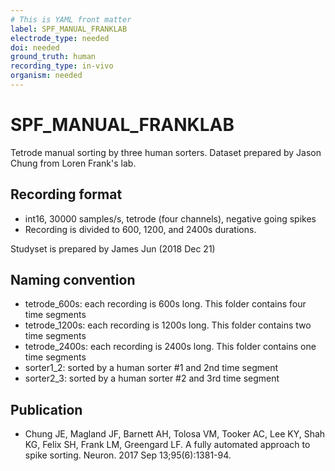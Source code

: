 ```yaml
---
# This is YAML front matter
label: SPF_MANUAL_FRANKLAB
electrode_type: needed
doi: needed
ground_truth: human
recording_type: in-vivo
organism: needed
---
```


# SPF_MANUAL_FRANKLAB

Tetrode manual sorting by three human sorters. Dataset prepared by Jason Chung from Loren Frank's lab.

## Recording format
- int16, 30000 samples/s, tetrode (four channels), negative going spikes
- Recording is divided to 600, 1200, and 2400s durations. 

Studyset is prepared by James Jun (2018 Dec 21)

## Naming convention
- tetrode_600s: each recording is 600s long. This folder contains four time segments
- tetrode_1200s: each recording is 1200s long. This folder contains two time segments
- tetrode_2400s: each recording is 2400s long. This folder contains one time segments
- sorter1_2: sorted by a human sorter #1 and 2nd time segment
- sorter2_3: sorted by a human sorter #2 and 3rd time segment

## Publication
- Chung JE, Magland JF, Barnett AH, Tolosa VM, Tooker AC, Lee KY, Shah KG, Felix SH, Frank LM, Greengard LF. A fully automated approach to spike sorting. Neuron. 2017 Sep 13;95(6):1381-94.
